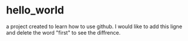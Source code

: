 # hello_world
a project created to learn how to use github.
I would like to add this ligne and delete the word "first" to see the diffrence.
